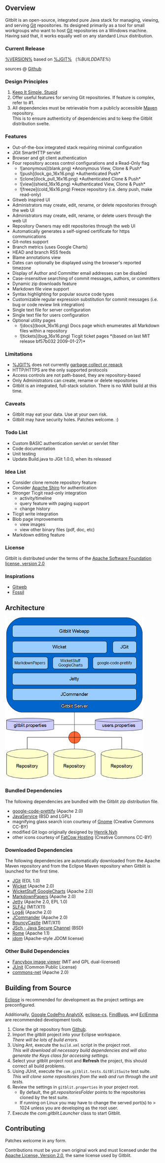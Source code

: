 ## Overview
Gitblit is an open-source, integrated pure Java stack for managing, viewing, and serving [Git][git] repositories.
Its designed primarily as a tool for small workgroups who want to host [Git][git] repositories on a Windows machine.  Having said that, it works equally well on any standard Linux distribution.
 
### Current Release

[%VERSION%](http://gitblit.com/%DISTRIBUTION%) based on [%JGIT%][jgit] &nbsp; (*%BUILDDATE%*)

sources @ [Github][gitbltsrc]

### Design Principles
1. [Keep It Simple, Stupid](http://en.wikipedia.org/wiki/KISS_principle)
2. Offer useful features for serving Git repositories.  If feature is complex, refer to #1.
3. All dependencies must be retrievable from a publicly accessible [Maven](http://maven.apache.org) repository.<br/>This is to ensure authenticity of dependencies and to keep the Gitblit distribution svelte.  

### Features
- Out-of-the-box integrated stack requiring minimal configuration
- JGit SmartHTTP servlet
- Browser and git client authentication
- Four repository access control configurations and a Read-Only flag
    <ul class='noBullets'>
    <li>![anonymous](blank.png) *Anonymous View, Clone & Push*</li>
    <li>![push](lock_go_16x16.png) *Authenticated Push*</li>
    <li>![clone](lock_pull_16x16.png) *Authenticated Clone & Push*</li>
    <li>![view](shield_16x16.png) *Authenticated View, Clone & Push*</li>
    <li>![freeze](cold_16x16.png) Freeze repository (i.e. deny push, make read-only)
    </ul>
- Gitweb inspired UI
- Administrators may create, edit, rename, or delete repositories through the web UI
- Administrators may create, edit, rename, or delete users through the web UI
- Repository Owners may edit repositories through the web UI
- Automatically generates a self-signed certificate for https communications
- Git-notes support
- Branch metrics (uses Google Charts)
- HEAD and branch RSS feeds
- Blame annotations view
- Dates can optionally be displayed using the browser's reported timezone
- Display of Author and Committer email addresses can be disabled
- Case-insensitive searching of commit messages, authors, or committers
- Dynamic zip downloads feature
- Markdown file view support
- Syntax highlighting for popular source code types
- Customizable regular expression substitution for commit messages (i.e. bug or code review link integration)
- Single text file for server configuration
- Single text file for users configuration
- Optional utility pages
    <ul class='noBullets'>
    <li>![docs](book_16x16.png) Docs page which enumerates all Markdown files within a repository</li>
    <li>![tickets](bug_16x16.png) Ticgit ticket pages *(based on last MIT release bf57b032 2009-01-27)*</li>
    </ul>

### Limitations
- [%JGIT%][jgit] does not currently [garbage collect or repack](http://www.kernel.org/pub/software/scm/git/docs/git-gc.html)
- HTTP/HTTPS are the only supported protocols
- Access controls are not path-based, they are repository-based
- Only Administrators can create, rename or delete repositories
- Gitblit is an integrated, full-stack solution.  There is no WAR build at this time.

### Caveats
- Gitblit may eat your data.  Use at your own risk.
- Gitblit may have security holes.  Patches welcome.  :)

### Todo List
- Custom BASIC authentication servlet or servlet filter
- Code documentation
- Unit testing
- Update Build.java to JGit 1.0.0, when its released

### Idea List
- Consider clone remote repository feature
- Consider [Apache Shiro](http://shiro.apache.org) for authentication
- Stronger Ticgit read-only integration
    - activity/timeline
    - query feature with paging support
    - change history
- Ticgit write integration
- Blob page improvements
    - view images
    - view other binary files (pdf, doc, etc)
- Markdown editing feature

### License
Gitblit is distributed under the terms of the [Apache Software Foundation license, version 2.0][apachelicense]

### Inspirations
- [Gitweb](http://www.git-scm.com)
- [Fossil](http://www.fossil-scm.org) 

## Architecture

![block diagram](architecture.png "Gitblit Architecture")

### Bundled Dependencies
The following dependencies are bundled with the Gitblit zip distribution file.

- [google-code-prettify](http://code.google.com/p/google-code-prettify) (Apache 2.0)
- [JavaService](http://forge.ow2.org/projects/javaservice) (BSD and LGPL)
- magnifying glass search icon courtesy of [Gnome](http://gnome.org) (Creative Commons CC-BY)
- modified Git logo originally designed by [Henrik Nyh](http://henrik.nyh.se/2007/06/alternative-git-logo-and-favicon)
- other icons courtesy of [FatCow Hosting](http://www.fatcow.com/free-icons) (Creative Commons CC-BY)

### Downloaded Dependencies
The following dependencies are automatically downloaded from the Apache Maven repository and from the Eclipse Maven repository when Gitblit is launched for the first time.

- [JGit][jgit] (EDL 1.0)
- [Wicket](http://wicket.apache.org) (Apache 2.0)
- [WicketStuff GoogleCharts](https://github.com/wicketstuff/core/wiki/GoogleCharts) (Apache 2.0)
- [MarkdownPapers](http://markdown.tautua.org) (Apache 2.0)
- [Jetty](http://eclipse.org/jetty) (Apache 2.0, EPL 1.0)
- [SLF4J](http://www.slf4j.org) (MIT/X11)
- [Log4j](http://logging.apache.org/log4j) (Apache 2.0) 
- [JCommander](http://jcommander.org) (Apache 2.0)
- [BouncyCastle](http://www.bouncycastle.org) (MIT/X11)
- [JSch - Java Secure Channel](http://www.jcraft.com/jsch) (BSD)
- [Rome](http://rome.dev.java.net) (Apache 1.1)
- [jdom](http://www.jdom.org) (Apache-style JDOM license)

### Other Build Dependencies
- [Fancybox image viewer](http://fancybox.net) (MIT and GPL dual-licensed)
- [JUnit](http://junit.org) (Common Public License)
- [commons-net](http://commons.apache.org/net) (Apache 2.0)

## Building from Source
[Eclipse](http://eclipse.org) is recommended for development as the project settings are preconfigured.

Additionally, [Google CodePro AnalytiX](http://code.google.com/javadevtools), [eclipse-cs](http://eclipse-cs.sourceforge.net), [FindBugs](http://findbugs.sourceforge.net), and [EclEmma](http://www.eclemma.org) are recommended development tools.

1. Clone the git repository from [Github][gitbltsrc].
2. Import the gitblit project into your Eclipse workspace.<br/>
*There will be lots of build errors.*
3. Using Ant, execute the `build.xml` script in the project root.<br/>
*This will download all necessary build dependencies and will also generate the Keys class for accessing settings.*
4. Select your gitblit project root and **Refresh** the project, this should correct all build problems.
5. Using JUnit, execute the `com.gitblit.tests.GitBlitSuite` test suite.<br/>
*This will clone some repositories from the web and run through the unit tests.*
5. Review the settings in `gitblit.properties` in your project root.
    - By default, the *git.repositoriesFolder* points to the repositories cloned by the test suite.<br/>
    - If running on Linux you may have to change the served port(s) to > 1024 unless you are developing as the root user. 
6. Execute the *com.gitblit.Launcher* class to start Gitblit.


## Contributing
Patches welcome in any form.

Contributions must be your own original work and must licensed under the [Apache License, Version 2.0][apachelicense], the same license used by Gitblit.

[jgit]: http://eclipse.org/jgit "Eclipse JGit Site"
[git]: http://git-scm.com "Official Git Site"
[gitbltsrc]: http://somewhere.com "gitblit git repository"
[apachelicense]: http://www.apache.org/licenses/LICENSE-2.0 "Apache License, Version 2.0"